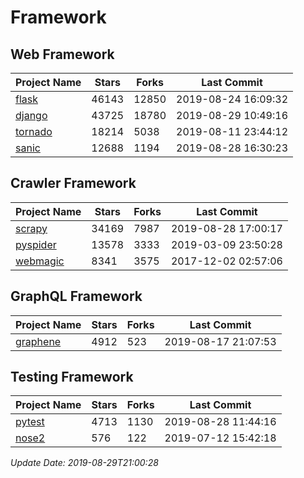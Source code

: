 # Framework

## Web Framework

| Project Name | Stars | Forks | Last Commit |
| ------------ | ----- | ----- | ----------- |
| [flask](https://github.com/pallets/flask) | 46143 | 12850 | 2019-08-24 16:09:32 |
| [django](https://github.com/django/django) | 43725 | 18780 | 2019-08-29 10:49:16 |
| [tornado](https://github.com/tornadoweb/tornado) | 18214 | 5038 | 2019-08-11 23:44:12 |
| [sanic](https://github.com/huge-success/sanic) | 12688 | 1194 | 2019-08-28 16:30:23 |

## Crawler Framework

| Project Name | Stars | Forks | Last Commit |
| ------------ | ----- | ----- | ----------- |
| [scrapy](https://github.com/scrapy/scrapy) | 34169 | 7987 | 2019-08-28 17:00:17 |
| [pyspider](https://github.com/binux/pyspider) | 13578 | 3333 | 2019-03-09 23:50:28 |
| [webmagic](https://github.com/code4craft/webmagic) | 8341 | 3575 | 2017-12-02 02:57:06 |

## GraphQL Framework

| Project Name | Stars | Forks | Last Commit |
| ------------ | ----- | ----- | ----------- |
| [graphene](https://github.com/graphql-python/graphene) | 4912 | 523 | 2019-08-17 21:07:53 |

## Testing Framework

| Project Name | Stars | Forks | Last Commit |
| ------------ | ----- | ----- | ----------- |
| [pytest](https://github.com/pytest-dev/pytest) | 4713 | 1130 | 2019-08-28 11:44:16 |
| [nose2](https://github.com/nose-devs/nose2) | 576 | 122 | 2019-07-12 15:42:18 |

*Update Date: 2019-08-29T21:00:28*